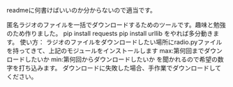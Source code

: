 readmeに何書けばいいのか分からないので適当です。

匿名ラジオのファイルを一括でダウンロードするためのツールです。趣味と勉強のため作りました。
pip install requests
pip install urllib
をやれば多分動きます。
使い方：
ラジオのファイルをダウンロードしたい場所にradio.pyファイルを持ってきて、上記のモジュールをインストールします
max:第何回までダウンロードしたいか
min:第何回からダウンロードしたいか
を聞かれるので希望の数字を打ち込みます。
ダウンロードに失敗した場合、手作業でダウンロードしてください。